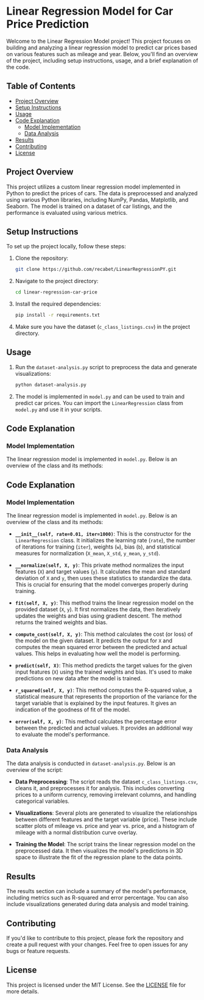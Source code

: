 # Linear Regression Model for Car Price Prediction

Welcome to the Linear Regression Model project! This project focuses on building and analyzing a linear regression model to predict car prices based on various features such as mileage and year. Below, you'll find an overview of the project, including setup instructions, usage, and a brief explanation of the code.

## Table of Contents

- [Project Overview](#project-overview)
- [Setup Instructions](#setup-instructions)
- [Usage](#usage)
- [Code Explanation](#code-explanation)
  - [Model Implementation](#model-implementation)
  - [Data Analysis](#data-analysis)
- [Results](#results)
- [Contributing](#contributing)
- [License](#license)

## Project Overview

This project utilizes a custom linear regression model implemented in Python to predict the prices of cars. The data is preprocessed and analyzed using various Python libraries, including NumPy, Pandas, Matplotlib, and Seaborn. The model is trained on a dataset of car listings, and the performance is evaluated using various metrics.

## Setup Instructions

To set up the project locally, follow these steps:

1. Clone the repository:
    ```bash
    git clone https://github.com/recabet/LinearRegressionPY.git
    ```
2. Navigate to the project directory:
    ```bash
    cd linear-regression-car-price
    ```
3. Install the required dependencies:
    ```bash
    pip install -r requirements.txt
    ```
4. Make sure you have the dataset (`c_class_listings.csv`) in the project directory.

## Usage

1. Run the `dataset-analysis.py` script to preprocess the data and generate visualizations:
    ```bash
    python dataset-analysis.py
    ```
2. The model is implemented in `model.py` and can be used to train and predict car prices. You can import the `LinearRegression` class from `model.py` and use it in your scripts.

## Code Explanation

### Model Implementation

The linear regression model is implemented in `model.py`. Below is an overview of the class and its methods:

## Code Explanation

### Model Implementation

The linear regression model is implemented in `model.py`. Below is an overview of the class and its methods:

- **`__init__(self, rate=0.01, iter=1000)`**:
  This is the constructor for the `LinearRegression` class. It initializes the learning rate (`rate`), the number of iterations for training (`iter`), weights (`w`), bias (`b`), and statistical measures for normalization (`X_mean`, `X_std`, `y_mean`, `y_std`).

- **`__normalize(self, X, y)`**:
  This private method normalizes the input features (`X`) and target values (`y`). It calculates the mean and standard deviation of `X` and `y`, then uses these statistics to standardize the data. This is crucial for ensuring that the model converges properly during training.

- **`fit(self, X, y)`**:
  This method trains the linear regression model on the provided dataset (`X`, `y`). It first normalizes the data, then iteratively updates the weights and bias using gradient descent. The method returns the trained weights and bias.

- **`compute_cost(self, X, y)`**:
  This method calculates the cost (or loss) of the model on the given dataset. It predicts the output for `X` and computes the mean squared error between the predicted and actual values. This helps in evaluating how well the model is performing.

- **`predict(self, X)`**:
  This method predicts the target values for the given input features (`X`) using the trained weights and bias. It's used to make predictions on new data after the model is trained.

- **`r_squared(self, X, y)`**:
  This method computes the R-squared value, a statistical measure that represents the proportion of the variance for the target variable that is explained by the input features. It gives an indication of the goodness of fit of the model.

- **`error(self, X, y)`**:
  This method calculates the percentage error between the predicted and actual values. It provides an additional way to evaluate the model's performance.

### Data Analysis

The data analysis is conducted in `dataset-analysis.py`. Below is an overview of the script:

- **Data Preprocessing**:
  The script reads the dataset `c_class_listings.csv`, cleans it, and preprocesses it for analysis. This includes converting prices to a uniform currency, removing irrelevant columns, and handling categorical variables.

- **Visualizations**:
  Several plots are generated to visualize the relationships between different features and the target variable (price). These include scatter plots of mileage vs. price and year vs. price, and a histogram of mileage with a normal distribution curve overlay.

- **Training the Model**:
  The script trains the linear regression model on the preprocessed data. It then visualizes the model's predictions in 3D space to illustrate the fit of the regression plane to the data points.

## Results

The results section can include a summary of the model's performance, including metrics such as R-squared and error percentage. You can also include visualizations generated during data analysis and model training.

## Contributing

If you'd like to contribute to this project, please fork the repository and create a pull request with your changes. Feel free to open issues for any bugs or feature requests.

## License

This project is licensed under the MIT License. See the [LICENSE](LICENSE) file for more details.
